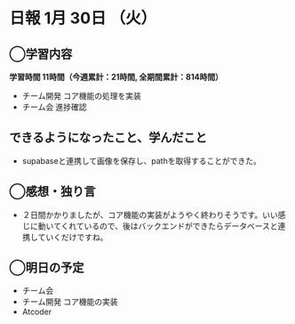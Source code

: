 # 日報  1月 30日 （火）

## ◯学習内容

**学習時間  11時間（今週累計：21時間, 全期間累計：814時間）**

- チーム開発 コア機能の処理を実装
- チーム会 進捗確認

## できるようになったこと、学んだこと

- supabaseと連携して画像を保存し、pathを取得することができた。

## ◯感想・独り言

- ２日間かかりましたが、コア機能の実装がようやく終わりそうです。いい感じに動いてくれているので、後はバックエンドができたらデータベースと連携していくだけですね。

## ◯明日の予定

- チーム会
- チーム開発 コア機能の実装
- Atcoder

